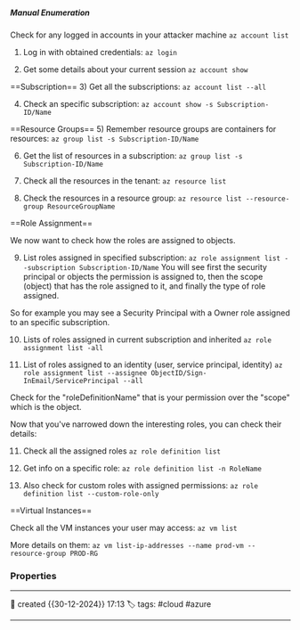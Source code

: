 
##### **Manual Enumeration**

Check for any logged in accounts in your attacker machine
`az account list`

1) Log in with obtained credentials:
`az login`

2) Get some details about your current session
`az account show`

==Subscription==
3) Get all the subscriptions:
`az account list --all`

4) Check an specific subscription:
`az account show -s Subscription-ID/Name`

==Resource Groups==
5) Remember resource groups are containers for resources:
`az group list -s Subscription-ID/Name`

6) Get the list of resources in a subscription:
`az group list -s Subscription-ID/Name`

7) Check all the resources in the tenant:
`az resource list`

8) Check the resources in a resource group:
`az resource list --resource-group ResourceGroupName`

==Role Assignment==

We now want to check how the roles are assigned to objects. 

9) List roles assigned in specified subscription: 
`az role assignment list --subscription Subscription-ID/Name`
You will see first the security principal or objects the permission is assigned to, then the scope (object) that has the role assigned to it, and finally the type of role assigned.

So for example you may see a Security Principal with a Owner role assigned to an specific subscription.

10) Lists of roles assigned in current subscription and inherited
`az role assignment list -all`

11) List of roles assigned to an identity (user, service principal, identity)
`az role assignment list --assignee ObjectID/Sign-InEmail/ServicePrincipal --all`

Check for the "roleDefinitionName" that is your permission over the "scope" which is the object.

Now that you've narrowed down the interesting roles, you can check their details:

11) Check all the assigned roles
`az role definition list`

12) Get info on a specific role:
`az role definition list -n RoleName`

13) Also check for custom roles with assigned permissions:
`az role definition list --custom-role-only`

==Virtual Instances==

Check all the VM instances your user may access:
`az vm list`

More details on them:
`az vm list-ip-addresses --name prod-vm --resource-group PROD-RG`




### Properties
---
📆 created   {{30-12-2024}} 17:13
🏷️ tags: #cloud #azure 

---


